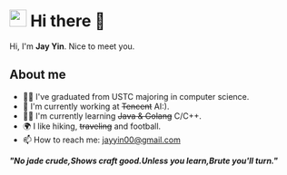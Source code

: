 <!--
**JayInnn/JayInnn** is a ✨ _special_ ✨ repository because its `README.md` (this file) appears on your GitHub profile.

Here are some ideas to get you started:

- 🔭 I’m currently working on ...
- 🌱 I’m currently learning ...
- 👯 I’m looking to collaborate on ...
- 🤔 I’m looking for help with ...
- 💬 Ask me about ...
- 📫 How to reach me: ...
- 😄 Pronouns: ...
- ⚡ Fun fact: ...
-->

<h1><img src="https://emojis.slackmojis.com/emojis/images/1531849430/4246/blob-sunglasses.gif?1531849430" width="30"/> Hi there 👋</h1>

Hi, I'm **Jay Yin**. Nice to meet you.

## About me

-  👨‍🎓 I've graduated from USTC majoring in computer science.
-  💼 I'm currently working at ~~Tencent~~ AI:).
-  👨‍💻 I'm currently learning ~~Java & Golang~~ C/C++.
-  🌍 I like hiking, ~~traveling~~ and football.
-  📫 How to reach me: jayyin00@gmail.com

<!--
## Contributions
![pic01](https://github-readme-stats.vercel.app/api/top-langs?username=JayInnn&show_icons=true&locale=en&layout=compact)
-->
<!-- ![pic02](https://github-readme-stats.vercel.app/api?username=JayInnn&show_icons=true&locale=en) -->

<em><b>"No jade crude,Shows craft good.Unless you learn,Brute you'll turn."</b></em>
